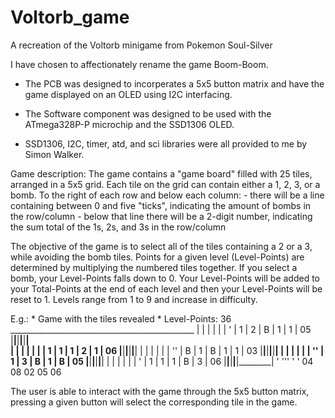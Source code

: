 # Voltorb_game
A recreation of the Voltorb minigame from Pokemon Soul-Silver

I have chosen to affectionately rename the game Boom-Boom.

- The PCB was designed to incorperates a 5x5 button matrix and have the game displayed on an OLED using I2C interfacing. 

- The Software component was designed to be used with the ATmega328P-P microchip and the SSD1306 OLED.

- SSD1306, I2C, timer, atd, and sci libraries were all provided to me by Simon Walker.


Game description:
  The game contains a "game board" filled with 25 tiles, arranged in a 5x5 grid. 
  Each tile on the grid can contain either a 1, 2, 3, or a bomb.
  To the right of each row and below each column: 
    - there will be a line containing between 0 and five "ticks", indicating the amount of bombs in the row/column
    - below that line there will be a 2-digit number, indicating the sum total of the 1s, 2s, and 3s in the row/column
    
  The objective of the game is to select all of the tiles containing a 2 or a 3, while avoiding the bomb tiles. Points 
  for a given level (Level-Points) are determined by multiplying the numbered tiles together. If you select a bomb, your Level-Points 
  falls down to 0. Your Level-Points will be added to your Total-Points at the end of each level and then your 
  Level-Points will be reset to 1. Levels range from 1 to 9 and increase in difficulty.
  
  E.g.:
        * Game with the tiles revealed *
        Level-Points: 36
        ______________________________________________
        |        |        |        |        |        | '
        |    1   |    2   |    B   |    1   |    1   |  05
        |________|________|________|________|________|        
        |        |        |        |        |        | 
        |    1   |    1   |    1   |    2   |    1   |  06
        |________|________|________|________|________|
        |        |        |        |        |        | ''
        |    B   |    1   |    B   |    1   |    1   |  03
        |________|________|________|________|________|
        |        |        |        |        |        | ''
        |    1   |    3   |    B   |    1   |    B   |  05
        |________|________|________|________|________|
        |        |        |        |        |        | '
        |    1   |    1   |    1   |    B   |    3   |  06
        |________|________|________|________|________|
          '                 '''      '        '
           04       08       02       05       06
  
  
  
The user is able to interact with the game through the 5x5 button matrix, pressing a given button will select the corresponding tile in the game.





  
